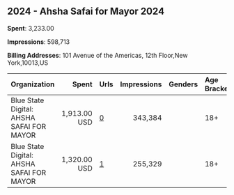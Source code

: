 ## 2024 - Ahsha Safai for Mayor 2024 
**Spent**: 3,233.00

**Impressions**: 598,713

**Billing Addresses**: 101 Avenue of the Americas, 12th Floor,New York,10013,US

|Organization|Spent|Urls|Impressions|Genders|Age Brackets|Country Codes|
|:---|---:|:---|---:|:---|:---|:---|
|Blue State Digital: AHSHA SAFAI FOR MAYOR|1,913.00 USD|[0](https://www.snap.com/political-ads/asset/114ebfbd75d75568b26792d956bad4a81da0309615de02fa03de2181932a3b91?mediaType=mp4)|343,384||18+|united states|
|Blue State Digital: AHSHA SAFAI FOR MAYOR|1,320.00 USD|[1](https://www.snap.com/political-ads/asset/54115b94569d98f844635c5f451b6a08ab6ab8ec5e303dab22c9ef2387034e4f?mediaType=mp4)|255,329||18+|united states|
